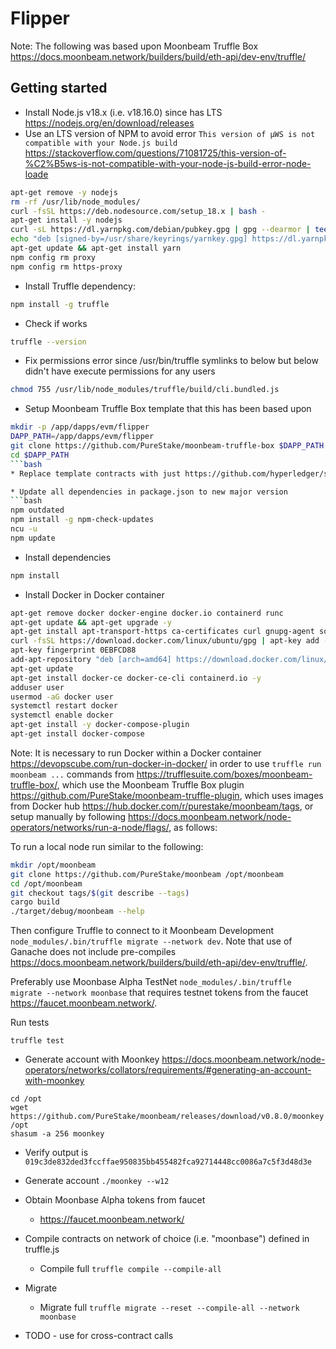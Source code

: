 # Flipper

Note: The following was based upon Moonbeam Truffle Box https://docs.moonbeam.network/builders/build/eth-api/dev-env/truffle/

## Getting started

* Install Node.js v18.x (i.e. v18.16.0) since has LTS https://nodejs.org/en/download/releases
* Use an LTS version of NPM to avoid error `This version of µWS is not compatible with your Node.js build` https://stackoverflow.com/questions/71081725/this-version-of-%C2%B5ws-is-not-compatible-with-your-node-js-build-error-node-loade

```bash
apt-get remove -y nodejs
rm -rf /usr/lib/node_modules/
curl -fsSL https://deb.nodesource.com/setup_18.x | bash -
apt-get install -y nodejs
curl -sL https://dl.yarnpkg.com/debian/pubkey.gpg | gpg --dearmor | tee /usr/share/keyrings/yarnkey.gpg >/dev/null
echo "deb [signed-by=/usr/share/keyrings/yarnkey.gpg] https://dl.yarnpkg.com/debian stable main" | tee /etc/apt/sources.list.d/yarn.list
apt-get update && apt-get install yarn
npm config rm proxy
npm config rm https-proxy
```
* Install Truffle dependency:
```bash
npm install -g truffle
```
* Check if works
```bash
truffle --version
```
* Fix permissions error since /usr/bin/truffle symlinks to below but below didn't have execute permissions for any users
```bash
chmod 755 /usr/lib/node_modules/truffle/build/cli.bundled.js
```
* Setup Moonbeam Truffle Box template that this has been based upon
```bash
mkdir -p /app/dapps/evm/flipper
DAPP_PATH=/app/dapps/evm/flipper 
git clone https://github.com/PureStake/moonbeam-truffle-box $DAPP_PATH
cd $DAPP_PATH
```bash
* Replace template contracts with just https://github.com/hyperledger/solang/blob/main/examples/substrate/flipper.sol and add `pragma solidity ^0.8.0;`

* Update all dependencies in package.json to new major version
```bash
npm outdated
npm install -g npm-check-updates
ncu -u
npm update
```
* Install dependencies
```bash
npm install
```

* Install Docker in Docker container
```bash
apt-get remove docker docker-engine docker.io containerd runc
apt-get update && apt-get upgrade -y
apt-get install apt-transport-https ca-certificates curl gnupg-agent software-properties-common -y
curl -fsSL https://download.docker.com/linux/ubuntu/gpg | apt-key add -
apt-key fingerprint 0EBFCD88
add-apt-repository "deb [arch=amd64] https://download.docker.com/linux/ubuntu $(lsb_release -cs) stable"
apt-get update
apt-get install docker-ce docker-ce-cli containerd.io -y
adduser user
usermod -aG docker user
systemctl restart docker
systemctl enable docker
apt-get install -y docker-compose-plugin
apt-get install docker-compose
```

Note: It is necessary to run Docker within a Docker container https://devopscube.com/run-docker-in-docker/ in order to use `truffle run moonbeam ...` commands from https://trufflesuite.com/boxes/moonbeam-truffle-box/, which use the Moonbeam Truffle Box plugin https://github.com/PureStake/moonbeam-truffle-plugin, which uses images from Docker hub https://hub.docker.com/r/purestake/moonbeam/tags, or setup manually by following https://docs.moonbeam.network/node-operators/networks/run-a-node/flags/, as follows:

To run a local node run similar to the following:
```bash
mkdir /opt/moonbeam
git clone https://github.com/PureStake/moonbeam /opt/moonbeam
cd /opt/moonbeam
git checkout tags/$(git describe --tags)
cargo build
./target/debug/moonbeam --help
```

Then configure Truffle to connect to it Moonbeam Development `node_modules/.bin/truffle migrate --network dev`. Note that use of Ganache does not include pre-compiles https://docs.moonbeam.network/builders/build/eth-api/dev-env/truffle/.

Preferably use Moonbase Alpha TestNet `node_modules/.bin/truffle migrate --network moonbase` that requires testnet tokens from the faucet https://faucet.moonbeam.network/.

Run tests
```
truffle test
```

* Generate account with Moonkey https://docs.moonbeam.network/node-operators/networks/collators/requirements/#generating-an-account-with-moonkey
```
cd /opt
wget https://github.com/PureStake/moonbeam/releases/download/v0.8.0/moonkey /opt
shasum -a 256 moonkey
```
* Verify output is `019c3de832ded3fccffae950835bb455482fca92714448cc0086a7c5f3d48d3e`
* Generate account `./moonkey --w12`
* Obtain Moonbase Alpha tokens from faucet
    * https://faucet.moonbeam.network/

* Compile contracts on network of choice (i.e. "moonbase") defined in truffle.js
    * Compile full `truffle compile --compile-all`
* Migrate
    * Migrate full `truffle migrate --reset --compile-all --network moonbase`
* TODO - use for cross-contract calls
